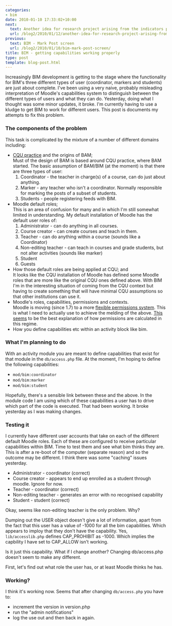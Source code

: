 ```yaml
---
categories:
- bim
date: 2010-01-10 17:33:02+10:00
next:
  text: Another idea for research project arising from the indicators project
  url: /blog2/2010/01/12/another-idea-for-research-project-arising-from-the-indicators-project/
previous:
  text: BIM - Mark Post screen
  url: /blog2/2010/01/10/bim-mark-post-screen/
title: BIM - getting capabilities working properly
type: post
template: blog-post.html
---
```

Increasingly BIM development is getting to the stage where the functionality for BIM's three different types of user (coordinator, markers and students) are just about complete. I've been using a very naive, probably misleading interpretation of Moodle's capabilities system to distinguish between the different types of users and what they can do. Yesterday, doing what I thought was some minor updates, it broke. I'm currently having to use a kludge to get BIM to work for different users. This post is documents my attempts to fix this problem.

### The components of the problem

This task is complicated by the mixture of a number of different domains including:

- [CQU practice](http://www.cqu.edu.au/) and the origins of BAM;  
    Must of the design of BAM is based around CQU practice, where BAM started. The basic assumption of BAM/BIM (at the moment) is that there are three types of user:
    1. Coordinator - the teacher in charge(s) of a course, can do just about anything.
    2. Marker - any teacher who isn't a coordinator. Normally responsible for marking the posts of a subset of students.
    3. Students - people registering feeds with BIM.
- Moodle default roles;  
    This is an area of confusion for many and in which I'm still somewhat limited in understanding. My default installation of Moodle has the default user roles of:
    1. Administrator - can do anything in all courses.
    2. Course creator - can create courses and teach in them.
    3. Teacher - can do anything within a course (sounds like a Coordinator)
    4. Non-editing teacher - can teach in courses and grade students, but not alter activities (sounds like marker)
    5. Student
    6. Guests
- How those default roles are being applied at CQU; and  
    It looks like the CQU installation of Moodle has defined some Moodle roles that are more like the original CQU ones defined above. With BIM I'm in the interesting situation of coming from the CQU context but having to create something that will have minimal CQU assumptions so that other institutions can use it.
- Moodle's roles, capabilities, permissions and contexts.  
    Moodle is moving (since 1.7) to a more [flexible permissions system](http://docs.moodle.org/en/Roles_and_capabilities). This is what I need to actually use to achieve the melding of the above. [This seems](http://docs.moodle.org/en/How_permissions_are_calculated) to be the best explanation of how permissions are calculated in this regime.
- How you define capabilities etc within an activity block like bim.

### What I'm planning to do

With an activity module you are meant to define capabilities that exist for that module in the `db/access.php` file. At the moment, I'm hoping to define the following capabilities:

- `mod/bim:coordinator`
- `mod/bim:marker`
- `mod/bim:student`

Hopefully, there's a sensible link between these and the above. In the module code I am using which of these capabilities a user has to drive which part of the code is executed. That had been working. It broke yesterday as I was making changes.

### Testing it

I currently have different user accounts that take on each of the different default Moodle roles. Each of these are configured to receive particular capabilities within BIM. Time to test them and see what bim thinks they are. This is after a re-boot of the computer (separate reason) and so the outcome may be different. I think there was some "caching" issues yesterday.

- Administrator - coordinator (correct)
- Course creator - appears to end up enrolled as a student through moodle. Ignore for now.
- Teacher - coordinator (correct)
- Non-editing teacher - generates an error with no recognised capability
- Student - student (correct)

Okay, seems like non-editing teacher is the only problem. Why?

Dumping out the USER object doesn't give a lot of information, apart from the fact that this user has a value of -1000 for all the bim capabilities. Which appears to imploy that they don't have the capability. Yes, `lib/accesslib.php` defines CAP\_PROHIBIT as -1000. Which implies the capbility I have set to CAP\_ALLOW isn't working.

Is it just this capability. What if I change another? Changing db/access.php doesn't seem to make any different.

First, let's find out what role the user has, or at least Moodle thinks he has.

### Working?

I think it's working now. Seems that after changing `db/access.php` you have to:

- increment the version in version.php
- run the "admin notifications"
- log the use out and then back in again.